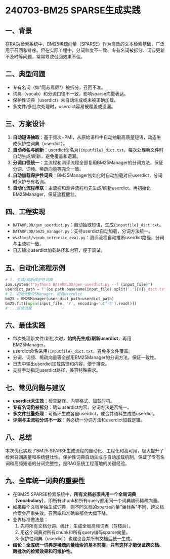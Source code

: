 # 240703-BM25 SPARSE生成实践

## 一、背景

在RAG/检索系统中，BM25稀疏向量（SPARSE）作为高效的文本检索基础，广泛用于召回和排序。但在实际工程中，分词粒度不一致、专有名词被拆分、词典更新不及时等问题，常常导致召回效果不佳。

## 二、典型问题

- 专有名词（如"阿苏焉尼"）被拆分，召回不准。
- 词典（vocab）和分词口径不一致，影响sparse向量表达。
- 保护性词典（userdict）未自动生成或未被正确加载。
- 多文件/多批次处理时，userdict容易被覆盖或遗漏。

## 三、方案设计

1. **自动短语抽取**：基于频次+PMI，从原始语料中自动抽取高质量短语，动态生成保护性词典（userdict）。
2. **自动命名与刷新**：userdict命名为`{inputfile}_dict.txt`，每次处理新文件时自动生成/刷新，避免覆盖和遗漏。
3. **分词口径统一**：主流程和测评流程全部复用BM25Manager的分词方法，保证分词、词频、稀疏向量等完全一致。
4. **自动加载保护性词典**：BM25Manager初始化时自动加载对应userdict，分词时保护专有名词。
5. **自动化流程串联**：主流程和测评流程均先生成/刷新userdict，再初始化BM25Manager，保证流程健壮。

## 四、工程实现

- `DATAUPLOD/gen_userdict.py`：自动抽取短语，生成`{inputfile}_dict.txt`。
- `DATAUPLOD/bm25_manager.py`：支持userdict自动加载，分词方法统一。
- `evaltool/vocab_intrinsic_eval.py`：测评流程自动推断userdict路径，分词与主流程一致。
- 日志输出userdict加载路径和内容，便于调试。

## 五、自动化流程示例

```python
# 1. 生成/刷新保护性词典
ios.system(f"python3 DATAUPLOD/gen_userdict.py --f {input_file}")
userdict_path = f"{os.path.basename(input_file).split('.')[0]}_dict.txt"
# 2. 初始化BM25Manager，加载userdict
bm25 = BM25Manager(user_dict_path=userdict_path)
bm25.fit([open(input_file, 'r', encoding='utf-8').read()])
# ...后续流程
```

## 六、最佳实践

- 每次处理新文件/新批次时，**始终先生成/刷新userdict**，再用BM25Manager。
- userdict命名采用`{inputfile}_dict.txt`，避免多文件覆盖。
- 分词、词频、稀疏向量等全部用BM25Manager的分词方法，保证一致性。
- 日志中输出userdict加载路径和内容，便于排查。
- 支持手动指定userdict路径，兼容特殊需求。

## 七、常见问题与建议

- **userdict未生效**：检查路径、内容格式、加载时机。
- **专有名词仍被拆分**：确认userdict内容、分词方法是否统一。
- **多文件批量处理**：可循环生成各自userdict，或合并语料生成总userdict。
- **评测与主流程分词不一致**：务必统一分词方法和userdict加载逻辑。

## 八、总结

本次优化实现了BM25 SPARSE生成流程的自动化、工程化和高可用，极大提升了检索召回质量和系统健壮性。保护性词典自动生成与自动加载机制，保证了专有名词和高频短语的分词完整性，是RAG系统工程落地的关键经验。

## 九、全库统一词典的重要性

- 在BM25 SPARSE检索系统中，**所有文档必须共用一个全局词典（vocabulary）**，即所有chunk和所有query都用同一个词典编码稀疏向量。
- 如果每个文档单独生成词典，则不同文档的sparse向量"坐标系"不同，跨文档检索会严重失效，召回率和准确率都会大幅下降。
- 业界标准做法是：
  1. 先将所有文档分词、统计，生成全局高频词表（剪枝后）。
  2. 用这个词典对所有chunk和所有query编码sparse向量。
  3. 保护性词典（userdict）也建议合并所有文档后统一生成。
- **结论：全库统一词典是稀疏向量检索的基本前提，只有这样才能保证跨文档、跨批次的检索效果和可维护性。** 
